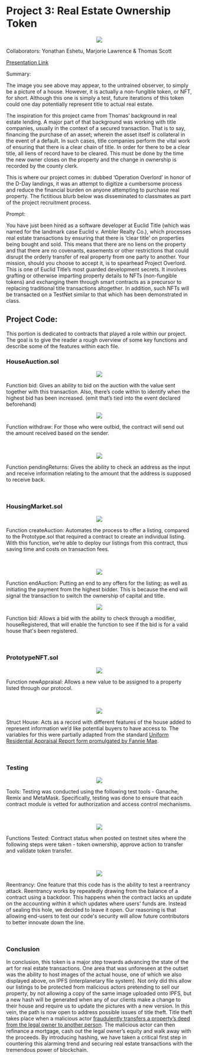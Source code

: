 # Project 3: Real Estate Ownership Token

<p align="center"><img src="https://github.com/ThomasJScott3/Real-Estate-Ownership-Token/blob/main/Images/NFT.png"></img></p>



Collaborators: Yonathan Eshetu, Marjorie Lawrence & Thomas Scott

[Presentation Link](https://github.com/ThomasJScott3/Real-Estate-Ownership-Token/blob/main/Real%20Estate%20Token%20Presentation.pdf)

Summary: 

The image you see above may appear, to the untrained observer, to simply be a picture of a house. However, it is actually a non-fungible token, or NFT, for short. Although this one is simply a test, future iterations of this token could one day potentially represent title to actual real estate. 

The inspiration for this project came from Thomas’ background in real estate lending. A major part of that background was working with title companies, usually in the context of a secured transaction. That is to say, financing the purchase of an asset; wherein the asset itself is collateral in the event of a default. In such cases, title companies perform the vital work of ensuring that there is a clear chain of title. In order for there to be a clear title, all liens of record have to be cleared. This must be done by the time the new owner closes on the property and the change in ownership is recorded by the county clerk. 

This is where our project comes in: dubbed ‘Operation Overlord’ in honor of the D-Day landings, it was an attempt to digitize a cumbersome process and reduce the financial burden on anyone attempting to purchase real property. The fictitious blurb below was disseminated to classmates as part of the project recruitment process.


Prompt: 

You have just been hired as a software developer at Euclid Title (which was named for the landmark case Euclid v. Ambler Realty Co.), which processes real estate transactions by ensuring that there is ‘clear title’ on properties being bought and sold. This means that there are no liens on the property and that there are no covenants, easements or other restrictions that could disrupt the orderly transfer of real property from one party to another. Your mission, should you choose to accept it, is to spearhead Project Overlord. This is one of Euclid Title’s most guarded development secrets. It involves grafting or otherwise imparting property details to NFTs (non-fungible tokens) and exchanging them through smart contracts as a precursor to replacing traditional title transactions altogether. In addition, such NFTs will be transacted on a TestNet similar to that which has been demonstrated in class.


## Project Code:

This portion is dedicated to contracts that played a role within our project. The goal is to give the reader a rough overview of some key functions and describe some of the features within each file. 


### HouseAuction.sol


<p align="center"><img src="https://github.com/ThomasJScott3/Real-Estate-Ownership-Token/blob/main/Images/Bid.PNG"></img></p>


Function bid: Gives an ability to bid on the auction with the value sent together with this transaction. Also, there’s code within to identify when the highest bid has been increased. (emit that’s tied into the event declared beforehand)
<br>

<p align="center"><img src="https://github.com/ThomasJScott3/Real-Estate-Ownership-Token/blob/main/Images/Withdraw.PNG"></img></p>


Function withdraw: For those who were outbid, the contract will send out the amount received based on the sender.

<br>

<p align="center"><img src="https://github.com/ThomasJScott3/Real-Estate-Ownership-Token/blob/main/Images/PendingReturn.PNG"></img></p>


Function pendingReturns: Gives the ability to check an address as the input and receive information relating to the amount that the address is supposed to receive back.

<br>

### HousingMarket.sol


<p align="center"><img src="https://github.com/ThomasJScott3/Real-Estate-Ownership-Token/blob/main/Images/CreateAuction.PNG"></img></p>


Function createAuction: Automates the process to offer a listing, compared to the Prototype.sol that required a contract to create an individual listing. With this function, we’re able to deploy our listings from this contract, thus saving time and costs on transaction fees.

<br>

<p align="center"><img src="https://github.com/ThomasJScott3/Real-Estate-Ownership-Token/blob/main/Images/EndAuction.PNG"</img></p>


Function endAuction: Putting an end to any offers for the listing; as well as initiating the payment from the highest bidder. This is because the end will signal the transaction to switch the ownership of capital and title.


<p align="center"><img src="https://github.com/ThomasJScott3/Real-Estate-Ownership-Token/blob/main/Images/Bid_Auction.PNG"></img></p>


Function bid: Allows a bid with the ability to check through a modifier, houseRegistered, that will enable the function to see if the bid is for a valid house that's been registered.  

<br>

### PrototypeNFT.sol


<p align="center"><img src="https://github.com/ThomasJScott3/Real-Estate-Ownership-Token/blob/main/Images/newAppraisal.PNG"></img></p>


Function newAppraisal: Allows a new value to be assigned to a property listed through our protocol.

<br>

<p align="center"><img src="https://github.com/ThomasJScott3/Real-Estate-Ownership-Token/blob/main/Images/structHouse.PNG"></img></p>


Struct House: Acts as a record with different features of the house added to represent information we’d like potential buyers to have access to. The variables for this were partially adapted from the standard [Uniform Residential Appraisal Report form promulgated by Fannie Mae](https://singlefamily.fanniemae.com/media/12371/display).

<br>

### Testing


<p align="center"><img src="https://github.com/ThomasJScott3/Real-Estate-Ownership-Token/blob/main/Images/testingTool.png"></img></p>


Tools: Testing was conducted using the following test tools - Ganache, Remix and MetaMask.  Specifically, testing was done to ensure that each contract module is vetted for authorization and access control mechanisms. 

<br>

<p align="center"><img src="https://github.com/ThomasJScott3/Real-Estate-Ownership-Token/blob/main/Images/testingFunction.PNG"></img></p>


Functions Tested: Contract status when posted on testnet sites where the following steps were taken - token ownership, approve action to transfer and validate token transfer.   

<br>

<p align="center"><img src="https://github.com/ThomasJScott3/Real-Estate-Ownership-Token/blob/main/Images/Reentrancy.PNG"></img></p>


Reentrancy: One feature that this code has is the ability to test a reentrancy attack. Reentrancy works by repeatedly drawing from the balance of a contract using a backdoor. This happens when the contract lacks an update on the accounting within it which updates where users' funds are. Instead of sealing this hole, we decided to leave it open. Our reasoning is that allowing end-users to test our code's security will allow future contributors to better innovate down the line. 

<br>

### Conclusion


In conclusion, this token is a major step towards advancing the state of the art for real estate transactions. One area that was unforeseen at the outset was the ability to host images of the actual house, one of which we also displayed above, on IPFS (interplanetary file system). Not only did this allow our listings to be protected from malicious actors pretending to sell our property, by not allowing a copy of the same image uploaded onto IPFS, but a new hash will be generated when any of our clients make a change to their house and require us to update the pictures with a new version. 
In this vein, the path is now open to address possible issues of title theft. Title theft takes place when a malicious actor [fraudulently transfers a property’s deed from the legal owner to another person](https://www.experian.com/blogs/ask-experian/what-is-home-title-fraud/). The malicious actor can then refinance a mortgage, cash out the legal owner’s equity and walk away with the proceeds. By introducing hashing, we have taken a critical first step in countering this alarming trend and securing real estate transactions with the tremendous power of blockchain.

